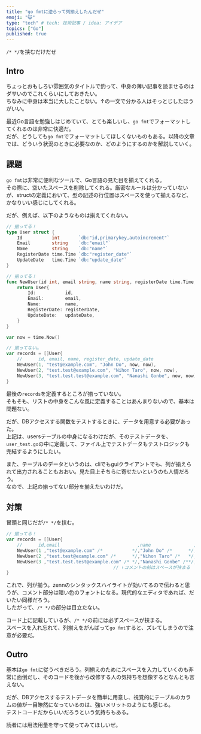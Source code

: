 ```yaml
---
title: "go fmtに逆らって列揃えしたんだぜ"
emoji: "😺"
type: "tech" # tech: 技術記事 / idea: アイデア
topics: ["Go"]
published: true
---
```


`/* */`を挟むだけだぜ

## Intro
ちょっとおもしろい雰囲気のタイトルで釣って、中身の薄い記事を読ませるのはダサいのでこれくらいにしておきたい。  
ちなみに中身は本当に大したことない。↑の一文で分かる人はそっとじしたほうがいい。  

最近Go言語を勉強しはじめていて、とても楽しいし、`go fmt`でフォーマットしてくれるのは非常に快適だ。  
だが、どうしても`go fmt`でフォーマットしてほしくないものもある。以降の文章では、どういう状況のときに必要なのか、どのようにするのかを解説していく。  

## 課題
`go fmt`は非常に便利なツールで、Go言語の見た目を揃えてくれる。  
その際に、空いたスペースを削除してくれる。厳密なルールは分かっていないが、structの定義において、型の記述の行位置はスペースを使って揃えるなど、かなりいい感じにしてくれる。  

だが、例えば、以下のようなものは揃えてくれない。
```go
// 揃ってる！
type User struct {
    Id           int       `db:"id,primarykey,autoincrement"`
    Email        string    `db:"email"`
    Name         string    `db:"name"`
    RegisterDate time.Time `db:"register_date"`
    UpdateDate   time.Time `db:"update_date"`
}

// 揃ってる！
func NewUser(id int, email string, name string, registerDate time.Time, updateDate time.Time) User {
    return User{
        Id:           id,
        Email:        email,
        Name:         name,
        RegisterDate: registerDate,
        UpdateDate:   updateDate,
    }
}

var now = time.Now()

// 揃ってない…
var records = []User{
    //      id, email, name, register_date, update_date
    NewUser(1, "test@example.com", "John Do", now, now),
    NewUser(2, "test.test@example.com", "Nihon Taro", now, now),
    NewUser(3, "test.test.test@example.com", "Nanashi Gonbe", now, now),
}
```

最後の`records`を定義するところが揃っていない。  
そもそも、リストの中身をこんな風に定義することはあんまりないので、基本は問題ない。  

だが、DBアクセスする関数をテストするときに、データを用意する必要があった。  
上記は、usersテーブルの中身になるわけだが、そのテストデータを、`user_test.go`の中に定義して、ファイル上でテストデータもテストロジックも完結するようにしたい。  

また、テーブルのデータというのは、cliでもguiクライアントでも、列が揃えられて出力されることもおおい。見た目上そちらに寄せたいというのも人情だろう。  
なので、上記の揃ってない部分を揃えたいわけだ。  

## 対策
冒頭と同じだが`/* */`を挟む。

```go
// 揃ってる！
var records = []User{
    //      id,email                             ,name                ,register_date,update_date
    NewUser(1 ,"test@example.com" /*           */,"John Do" /*      */, now /*    */, now /*  */),
    NewUser(2 ,"test.test@example.com" /*      */,"Nihon Taro" /*   */, now /*    */, now /*  */),
    NewUser(3 ,"test.test.test@example.com" /* */,"Nanashi Gonbe" /**/, now /*    */, now /*  */),
                                        // ↑コメントの前はスペースが挟まる
}
```

これで、列が揃う。zennのシンタックスハイライトが効いてるので伝わると思うが、コメント部分は暗い色のフォントになる。現代的なエディタであれば、だいたい同様だろう。  
したがって、`/* */`の部分は目立たない。  

コード上に記載しているが、`/* */`の前には必ずスペースが挟まる。  
スペースを入れ忘れて、列揃えをがんばって`go fmt`すると、ズレてしまうので注意が必要だ。  

## Outro
基本は`go fmt`に従うべきだろう。列揃えのためにスペースを入力していくのも非常に面倒だし、そのコードを後から改修する人の気持ちを想像するとなんとも言えない。  

だが、DBアクセスするテストデータを簡単に用意し、視覚的にテーブルのカラムの値が一目瞭然になっているのは、強いメリットのようにも感じる。  
テストコードだからいいだろうという気持ちもある。  

読者には用法用量を守って使ってみてほしいぜ。  


